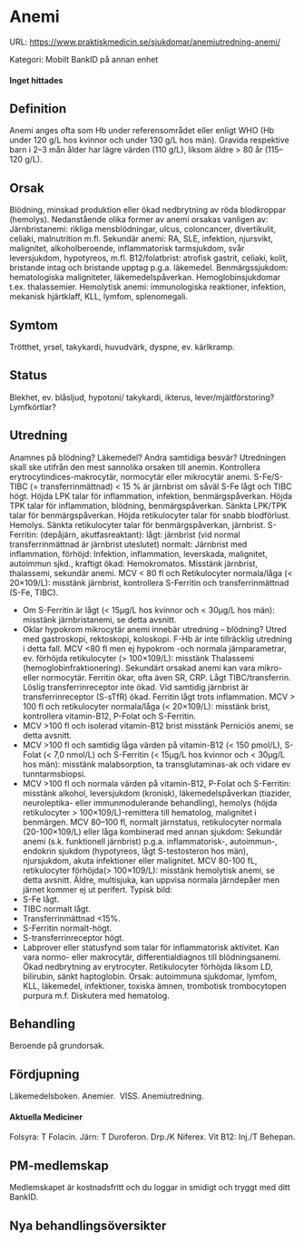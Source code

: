 # Anemi

URL: https://www.praktiskmedicin.se/sjukdomar/anemiutredning-anemi/



Kategori: Mobilt BankID på annan enhet

#### Inget hittades

## Definition

Anemi anges ofta som Hb under referensområdet eller enligt WHO (Hb under 120 g/L hos kvinnor och under 130 g/L hos män).
Gravida respektive barn i 2–3 mån ålder har lägre värden (110 g/L), liksom äldre > 80 år (115–120 g/L).

## Orsak

Blödning, minskad produktion eller ökad nedbrytning av röda blodkroppar (hemolys).
Nedanstående olika former av anemi orsakas vanligen av:
Järnbristanemi: rikliga mensblödningar, ulcus, coloncancer, divertikulit, celiaki, malnutrition m.fl.
Sekundär anemi: RA, SLE, infektion, njursvikt, malignitet, alkoholberoende, inflammatorisk tarmsjukdom, svår leversjukdom, hypotyreos, m.fl.
B12/folatbrist: atrofisk gastrit, celiaki, kolit, bristande intag och bristande upptag p.g.a. läkemedel.
Benmärgssjukdom: hematologiska maligniteter, läkemedelspåverkan.
Hemoglobinsjukdomar t.ex. thalassemier.
Hemolytisk anemi: immunologiska reaktioner, infektion, mekanisk hjärtklaff, KLL, lymfom, splenomegali.

## Symtom

Trötthet, yrsel, takykardi, huvudvärk, dyspne, ev. kärlkramp.

## Status

Blekhet, ev. blåsljud, hypotoni/ takykardi, ikterus, lever/mjältförstoring? Lymfkörtlar?

## Utredning

Anamnes på blödning? Läkemedel? Andra samtidiga besvär?
Utredningen skall ske utifrån den mest sannolika orsaken till anemin. Kontrollera erytrocytindices-makrocytär, normocytär eller mikrocytär anemi.
S-Fe/S-TIBC (= transferrinmättnad) < 15 % är järnbrist om såväl S-Fe lågt och TIBC högt.
Höjda LPK talar för inflammation, infektion, benmärgspåverkan.
Höjda TPK talar för inflammation, blödning, benmärgspåverkan.
Sänkta LPK/TPK talar för benmärgspåverkan.
Höjda retikulocyter talar för snabb blodförlust. Hemolys.
Sänkta retikulocyter talar för benmärgspåverkan, järnbrist.
S-Ferritin: (depåjärn, akutfasreaktant): lågt: järnbrist (vid normal transferrinmättnad är järnbrist uteslutet) normalt: Järnbrist med inflammation, förhöjd: Infektion, inflammation, leverskada, malignitet, autoimmun sjkd., kraftigt ökad: Hemokromatos.
Misstänk järnbrist, thalassemi, sekundär anemi.
MCV < 80 fl och Retikulocyter normala/låga (< 20×109/L): misstänk järnbrist, kontrollera S-Ferritin och transferrinmättnad (S-Fe, TIBC).
- Om S-Ferritin är lågt (< 15µg/L hos kvinnor och < 30µg/L hos män): misstänk järnbristanemi, se detta avsnitt.
- Oklar hypokrom mikrocytär anemi innebär utredning – blödning? Utred med gastroskopi, rektoskopi, koloskopi. F-Hb är inte tillräcklig utredning i detta fall.
MCV <80 fl men ej hypokrom -och normala järnparametrar, ev. förhöjda retikulocyter (> 100×109/L): misstänk Thalassemi (hemoglobinfraktionering).
Sekundärt orsakad anemi kan vara mikro- eller normocytär. Ferritin ökar, ofta även SR, CRP. Lågt TIBC/transferrin. Löslig transferrinreceptor inte ökad.
Vid samtidig järnbrist är transferrinreceptor (S-sTfR) ökad. Ferritin lågt trots inflammation.
MCV > 100 fl och retikulocyter normala/låga (< 20×109/L): misstänk brist, kontrollera vitamin-B12, P-Folat och S-Ferritin.
- MCV >100 fl och isolerad vitamin-B12 brist misstänk Perniciös anemi, se detta avsnitt.
- MCV >100 fl och samtidig låga värden på vitamin-B12 (< 150 pmol/L), S-Folat (< 7,0 nmol/L) och S-Ferritin (< 15µg/L hos kvinnor och < 30µg/L hos män): misstänk malabsorption, ta transglutaminas-ak och vidare ev tunntarmsbiopsi.
- MCV >100 fl och normala värden på vitamin-B12, P-Folat och S-Ferritin: misstänk alkohol, leversjukdom (kronisk), läkemedelspåverkan (tiazider, neuroleptika- eller immunmodulerande behandling), hemolys (höjda retikulocyter > 100×109/L)-remittera till hematolog, malignitet i benmärgen.
MCV 80–100 fl, normalt järnstatus, retikulocyter normala (20-100×109/L) eller låga kombinerad med annan sjukdom: Sekundär anemi (s.k. funktionell järnbrist) p.g.a. inflammatorisk-, autoimmun-, endokrin sjukdom (hypotyreos, lågt S-testosteron hos män), njursjukdom, akuta infektioner eller malignitet.
MCV 80-100 fL, retikulocyter förhöjda(> 100×109/L): misstänk hemolytisk anemi, se detta avsnitt.
Äldre, multisjuka, kan uppvisa normala järndepåer men järnet kommer ej ut perifert. Typisk bild:
- S-Fe lågt.
- TIBC normalt lågt.
- Transferrinmättnad <15%.
- S-Ferritin normalt-högt.
- S-transferrinreceptor högt.
- Labprover eller statusfynd som talar för inflammatorisk aktivitet.
Kan vara normo- eller makrocytär, differentialdiagnos till blödningsanemi. Ökad nedbrytning av erytrocyter. Retikulocyter förhöjda liksom LD, bilirubin, sänkt haptoglobin. Orsak: autoimmuna sjukdomar, lymfom, KLL, läkemedel, infektioner, toxiska ämnen, trombotisk trombocytopen purpura m.f. Diskutera med hematolog.

## Behandling

Beroende på grundorsak.

## Fördjupning

Läkemedelsboken. Anemier. 
VISS. Anemiutredning.

#### Aktuella Mediciner

Folsyra: T Folacin.
Järn: T Duroferon. Drp./K Niferex.
Vit B12: Inj./T Behepan.

## PM-medlemskap

Medlemskapet är kostnadsfritt och du loggar in smidigt och tryggt med ditt BankID.

## Nya behandlingsöversikter

